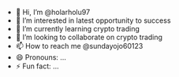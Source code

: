 - 👋 Hi, I’m @holarholu97
- 👀 I’m interested in latest opportunity to success
- 🌱 I’m currently learning crypto trading
- 💞️ I’m looking to collaborate on crypto trading
- 📫 How to reach me @sundayojo60123
- 😄 Pronouns: ...
- ⚡ Fun fact: ...

<!---
holarholu97/holarholu97 is a ✨ special ✨ repository because its `README.md` (this file) appears on your GitHub profile.
You can click the Preview link to take a look at your changes.
--->
